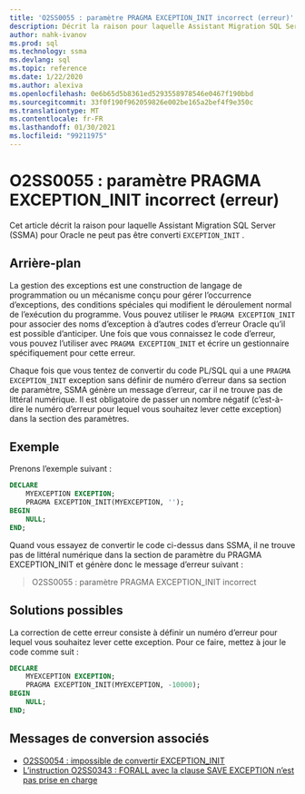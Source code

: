 ```yaml
---
title: 'O2SS0055 : paramètre PRAGMA EXCEPTION_INIT incorrect (erreur)'
description: Décrit la raison pour laquelle Assistant Migration SQL Server (SSMA) pour Oracle ne peut pas convertir EXCEPTION_INIT message d’erreur O2SS0055.
author: nahk-ivanov
ms.prod: sql
ms.technology: ssma
ms.devlang: sql
ms.topic: reference
ms.date: 1/22/2020
ms.author: alexiva
ms.openlocfilehash: 0e6b65d5b8361ed5293558978546e0467f190bbd
ms.sourcegitcommit: 33f0f190f962059826e002be165a2bef4f9e350c
ms.translationtype: MT
ms.contentlocale: fr-FR
ms.lasthandoff: 01/30/2021
ms.locfileid: "99211975"
---
```

# <a name="o2ss0055-incorrect-exception_init-pragma-parameter-error"></a>O2SS0055 : paramètre PRAGMA EXCEPTION_INIT incorrect (erreur)

Cet article décrit la raison pour laquelle Assistant Migration SQL Server (SSMA) pour Oracle ne peut pas être converti `EXCEPTION_INIT` .

## <a name="background"></a>Arrière-plan

La gestion des exceptions est une construction de langage de programmation ou un mécanisme conçu pour gérer l’occurrence d’exceptions, des conditions spéciales qui modifient le déroulement normal de l’exécution du programme. Vous pouvez utiliser le `PRAGMA EXCEPTION_INIT` pour associer des noms d’exception à d’autres codes d’erreur Oracle qu’il est possible d’anticiper. Une fois que vous connaissez le code d’erreur, vous pouvez l’utiliser avec `PRAGMA EXCEPTION_INIT` et écrire un gestionnaire spécifiquement pour cette erreur.

Chaque fois que vous tentez de convertir du code PL/SQL qui a une `PRAGMA EXCEPTION_INIT` exception sans définir de numéro d’erreur dans sa section de paramètre, SSMA génère un message d’erreur, car il ne trouve pas de littéral numérique. Il est obligatoire de passer un nombre négatif (c’est-à-dire le numéro d’erreur pour lequel vous souhaitez lever cette exception) dans la section des paramètres.

## <a name="example"></a>Exemple

Prenons l’exemple suivant :

```sql
DECLARE
    MYEXCEPTION EXCEPTION;
    PRAGMA EXCEPTION_INIT(MYEXCEPTION, '');
BEGIN
    NULL;
END;
```

Quand vous essayez de convertir le code ci-dessus dans SSMA, il ne trouve pas de littéral numérique dans la section de paramètre du PRAGMA EXCEPTION_INIT et génère donc le message d’erreur suivant :

> O2SS0055 : paramètre PRAGMA EXCEPTION_INIT incorrect

## <a name="possible-remedies"></a>Solutions possibles

La correction de cette erreur consiste à définir un numéro d’erreur pour lequel vous souhaitez lever cette exception. Pour ce faire, mettez à jour le code comme suit :

```sql
DECLARE
    MYEXCEPTION EXCEPTION;
    PRAGMA EXCEPTION_INIT(MYEXCEPTION, -10000);
BEGIN
    NULL;
END;
```

## <a name="related-conversion-messages"></a>Messages de conversion associés

* [O2SS0054 : impossible de convertir EXCEPTION_INIT](o2ss0054.md)
* [L’instruction O2SS0343 : FORALL avec la clause SAVE EXCEPTION n’est pas prise en charge](o2ss0343.md)
